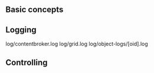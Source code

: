 
## Basic concepts


## Logging

log/contentbroker.log
log/grid.log
log/object-logs/[oid].log

## Controlling


